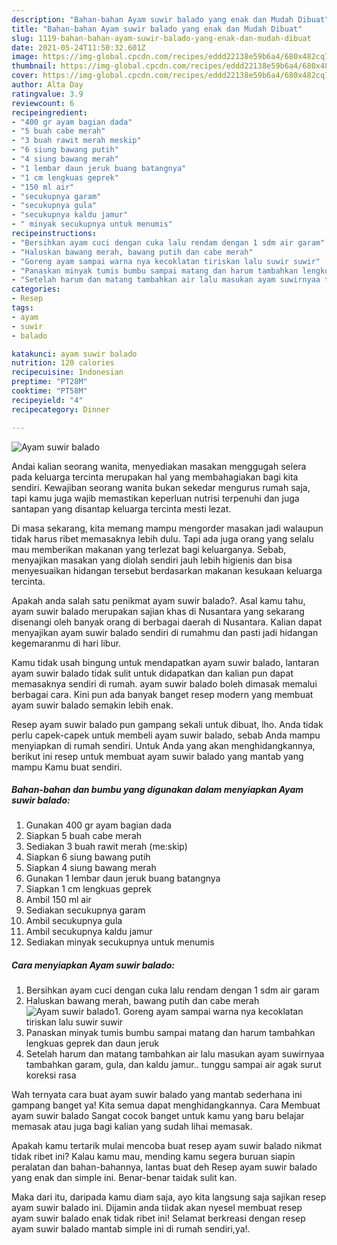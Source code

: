 ```yaml
---
description: "Bahan-bahan Ayam suwir balado yang enak dan Mudah Dibuat"
title: "Bahan-bahan Ayam suwir balado yang enak dan Mudah Dibuat"
slug: 1119-bahan-bahan-ayam-suwir-balado-yang-enak-dan-mudah-dibuat
date: 2021-05-24T11:50:32.601Z
image: https://img-global.cpcdn.com/recipes/eddd22138e59b6a4/680x482cq70/ayam-suwir-balado-foto-resep-utama.jpg
thumbnail: https://img-global.cpcdn.com/recipes/eddd22138e59b6a4/680x482cq70/ayam-suwir-balado-foto-resep-utama.jpg
cover: https://img-global.cpcdn.com/recipes/eddd22138e59b6a4/680x482cq70/ayam-suwir-balado-foto-resep-utama.jpg
author: Alta Day
ratingvalue: 3.9
reviewcount: 6
recipeingredient:
- "400 gr ayam bagian dada"
- "5 buah cabe merah"
- "3 buah rawit merah meskip"
- "6 siung bawang putih"
- "4 siung bawang merah"
- "1 lembar daun jeruk buang batangnya"
- "1 cm lengkuas geprek"
- "150 ml air"
- "secukupnya garam"
- "secukupnya gula"
- "secukupnya kaldu jamur"
- " minyak secukupnya untuk menumis"
recipeinstructions:
- "Bersihkan ayam cuci dengan cuka lalu rendam dengan 1 sdm air garam"
- "Haluskan bawang merah, bawang putih dan cabe merah"
- "Goreng ayam sampai warna nya kecoklatan tiriskan lalu suwir suwir"
- "Panaskan minyak tumis bumbu sampai matang dan harum tambahkan lengkuas geprek dan daun jeruk"
- "Setelah harum dan matang tambahkan air lalu masukan ayam suwirnyaa tambahkan garam, gula, dan kaldu jamur.. tunggu sampai air agak surut koreksi rasa"
categories:
- Resep
tags:
- ayam
- suwir
- balado

katakunci: ayam suwir balado 
nutrition: 120 calories
recipecuisine: Indonesian
preptime: "PT28M"
cooktime: "PT58M"
recipeyield: "4"
recipecategory: Dinner

---
```



![Ayam suwir balado](https://img-global.cpcdn.com/recipes/eddd22138e59b6a4/680x482cq70/ayam-suwir-balado-foto-resep-utama.jpg)

Andai kalian seorang wanita, menyediakan masakan menggugah selera pada keluarga tercinta merupakan hal yang membahagiakan bagi kita sendiri. Kewajiban seorang  wanita bukan sekedar mengurus rumah saja, tapi kamu juga wajib memastikan keperluan nutrisi terpenuhi dan juga santapan yang disantap keluarga tercinta mesti lezat.

Di masa  sekarang, kita memang mampu mengorder masakan jadi walaupun tidak harus ribet memasaknya lebih dulu. Tapi ada juga orang yang selalu mau memberikan makanan yang terlezat bagi keluarganya. Sebab, menyajikan masakan yang diolah sendiri jauh lebih higienis dan bisa menyesuaikan hidangan tersebut berdasarkan makanan kesukaan keluarga tercinta. 



Apakah anda salah satu penikmat ayam suwir balado?. Asal kamu tahu, ayam suwir balado merupakan sajian khas di Nusantara yang sekarang disenangi oleh banyak orang di berbagai daerah di Nusantara. Kalian dapat menyajikan ayam suwir balado sendiri di rumahmu dan pasti jadi hidangan kegemaranmu di hari libur.

Kamu tidak usah bingung untuk mendapatkan ayam suwir balado, lantaran ayam suwir balado tidak sulit untuk didapatkan dan kalian pun dapat memasaknya sendiri di rumah. ayam suwir balado boleh dimasak memalui berbagai cara. Kini pun ada banyak banget resep modern yang membuat ayam suwir balado semakin lebih enak.

Resep ayam suwir balado pun gampang sekali untuk dibuat, lho. Anda tidak perlu capek-capek untuk membeli ayam suwir balado, sebab Anda mampu menyiapkan di rumah sendiri. Untuk Anda yang akan menghidangkannya, berikut ini resep untuk membuat ayam suwir balado yang mantab yang mampu Kamu buat sendiri.

<!--inarticleads1-->

##### Bahan-bahan dan bumbu yang digunakan dalam menyiapkan Ayam suwir balado:

1. Gunakan 400 gr ayam bagian dada
1. Siapkan 5 buah cabe merah
1. Sediakan 3 buah rawit merah (me:skip)
1. Siapkan 6 siung bawang putih
1. Siapkan 4 siung bawang merah
1. Gunakan 1 lembar daun jeruk buang batangnya
1. Siapkan 1 cm lengkuas geprek
1. Ambil 150 ml air
1. Sediakan secukupnya garam
1. Ambil secukupnya gula
1. Ambil secukupnya kaldu jamur
1. Sediakan  minyak secukupnya untuk menumis




<!--inarticleads2-->

##### Cara menyiapkan Ayam suwir balado:

1. Bersihkan ayam cuci dengan cuka lalu rendam dengan 1 sdm air garam
1. Haluskan bawang merah, bawang putih dan cabe merah
<img src="https://img-global.cpcdn.com/steps/df1fcc55d47980fb/160x128cq70/ayam-suwir-balado-langkah-memasak-2-foto.jpg" alt="Ayam suwir balado">1. Goreng ayam sampai warna nya kecoklatan tiriskan lalu suwir suwir
1. Panaskan minyak tumis bumbu sampai matang dan harum tambahkan lengkuas geprek dan daun jeruk
1. Setelah harum dan matang tambahkan air lalu masukan ayam suwirnyaa tambahkan garam, gula, dan kaldu jamur.. tunggu sampai air agak surut koreksi rasa




Wah ternyata cara buat ayam suwir balado yang mantab sederhana ini gampang banget ya! Kita semua dapat menghidangkannya. Cara Membuat ayam suwir balado Sangat cocok banget untuk kamu yang baru belajar memasak atau juga bagi kalian yang sudah lihai memasak.

Apakah kamu tertarik mulai mencoba buat resep ayam suwir balado nikmat tidak ribet ini? Kalau kamu mau, mending kamu segera buruan siapin peralatan dan bahan-bahannya, lantas buat deh Resep ayam suwir balado yang enak dan simple ini. Benar-benar taidak sulit kan. 

Maka dari itu, daripada kamu diam saja, ayo kita langsung saja sajikan resep ayam suwir balado ini. Dijamin anda tiidak akan nyesel membuat resep ayam suwir balado enak tidak ribet ini! Selamat berkreasi dengan resep ayam suwir balado mantab simple ini di rumah sendiri,ya!.

